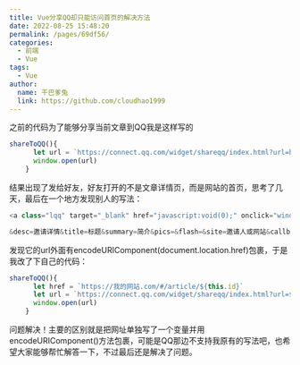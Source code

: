 ```yaml
---
title: Vue分享QQ却只能访问首页的解决方法
date: 2022-08-25 15:48:20
permalink: /pages/69df56/
categories:
  - 前端
  - Vue
tags:
  - Vue
author: 
  name: 干巴爹兔
  link: https://github.com/cloudhao1999
---
```


之前的代码为了能够分享当前文章到QQ我是这样写的

```js
shareToQQ(){
      let url = `https://connect.qq.com/widget/shareqq/index.html?url=https://我的网站/#/article/${this.id}&source=https://我的网站.com&title=${this.article.title}&summary=${this.article.content.slice(0, 42)}&desc=${this.article.title}&pics=https://我的网站.com${this.article.cover_image}`
      window.open(url)
    }
```

结果出现了发给好友，好友打开的不是文章详情页，而是网站的首页，思考了几天，最后在一个地方发现别人的写法：


````js
<a class="lqq" target="_blank" href="javascript:void(0);" οnclick="window.open('http://connect.qq.com/widget/shareqq/index.html?url=' + encodeURIComponent(document.location.href) + '

&desc=邀请详情&title=标题&summary=简介&pics=&flash=&site=邀请人或网站&callback="  title="QQ登录">qq</a>
````

发现它的url外面有encodeURIComponent(document.location.href)包裹，于是我改了下自己的代码：

```js
shareToQQ(){
      let href = `https://我的网站.com/#/article/${this.id}`
      let url = `https://connect.qq.com/widget/shareqq/index.html?url=${encodeURIComponent(href)}&source=https://我的网站.com&title=${this.article.title}&summary=${this.article.content.slice(0, 42)}&desc=${this.article.title}&pics=https://我的网站.com${this.article.cover_image}`
      window.open(url)
    }
```

问题解决！主要的区别就是把网址单独写了一个变量并用encodeURIComponent()方法包裹，可能是QQ那边不支持我原有的写法吧，也希望大家能够帮忙解答一下，不过最后还是解决了问题。